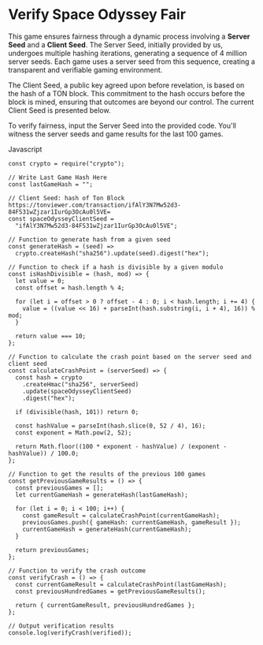 # Verify Space Odyssey Fair

This game ensures fairness through a dynamic process involving a **Server Seed** and a **Client Seed**. The Server Seed, initially provided by us, undergoes multiple hashing iterations, generating a sequence of 4 million server seeds. Each game uses a server seed from this sequence, creating a transparent and verifiable gaming environment.

The Client Seed, a public key agreed upon before revelation, is based on the hash of a TON block. This commitment to the hash occurs before the block is mined, ensuring that outcomes are beyond our control. The current Client Seed is presented below.

To verify fairness, input the Server Seed into the provided code. You'll witness the server seeds and game results for the last 100 games.

Javascript
```
const crypto = require("crypto");

// Write Last Game Hash Here
const lastGameHash = "";

// Client Seed: hash of Ton Block https://tonviewer.com/transaction/ifAlY3N7Mw52d3-84FS31wZjzar1IurGp3OcAu0l5VE=
const spaceOdysseyClientSeed =
  "ifAlY3N7Mw52d3-84FS31wZjzar1IurGp3OcAu0l5VE";

// Function to generate hash from a given seed
const generateHash = (seed) =>
  crypto.createHash("sha256").update(seed).digest("hex");

// Function to check if a hash is divisible by a given modulo
const isHashDivisible = (hash, mod) => {
  let value = 0;
  const offset = hash.length % 4;

  for (let i = offset > 0 ? offset - 4 : 0; i < hash.length; i += 4) {
    value = ((value << 16) + parseInt(hash.substring(i, i + 4), 16)) % mod;
  }

  return value === 10;
};

// Function to calculate the crash point based on the server seed and client seed
const calculateCrashPoint = (serverSeed) => {
  const hash = crypto
    .createHmac("sha256", serverSeed)
    .update(spaceOdysseyClientSeed)
    .digest("hex");

  if (divisible(hash, 101)) return 0;

  const hashValue = parseInt(hash.slice(0, 52 / 4), 16);
  const exponent = Math.pow(2, 52);

  return Math.floor((100 * exponent - hashValue) / (exponent - hashValue)) / 100.0;
};

// Function to get the results of the previous 100 games
const getPreviousGameResults = () => {
  const previousGames = [];
  let currentGameHash = generateHash(lastGameHash);

  for (let i = 0; i < 100; i++) {
    const gameResult = calculateCrashPoint(currentGameHash);
    previousGames.push({ gameHash: currentGameHash, gameResult });
    currentGameHash = generateHash(currentGameHash);
  }

  return previousGames;
};

// Function to verify the crash outcome
const verifyCrash = () => {
  const currentGameResult = calculateCrashPoint(lastGameHash);
  const previousHundredGames = getPreviousGameResults();

  return { currentGameResult, previousHundredGames };
};

// Output verification results
console.log(verifyCrash(verified));
```
